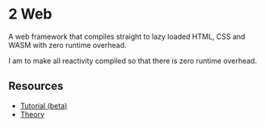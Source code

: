 # 2 Web

A web framework that compiles straight to lazy loaded HTML, CSS and WASM with
zero runtime overhead.

I am to make all reactivity compiled so that there is zero runtime overhead.

## Resources

- [Tutorial (beta)](./docs/tutorial.md)
- [Theory](./docs/theory.md)

